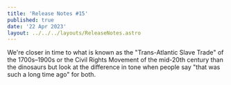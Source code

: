 ```yaml
---
title: 'Release Notes #15'
published: true
date: '22 Apr 2023'
layout: ../../../layouts/ReleaseNotes.astro
---
```


We're closer in time to what is known as the "Trans-Atlantic Slave Trade" of the 1700s–1900s or the Civil Rights Movement of the mid-20th century than the dinosaurs but look at the difference in tone when people say "that was such a long time ago" for both.